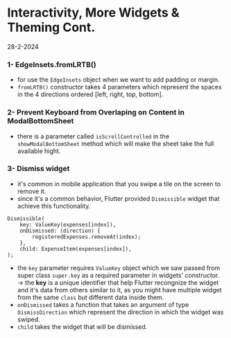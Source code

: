 # Interactivity, More Widgets & Theming Cont.
28-2-2024

### 1- EdgeInsets.fromLRTB()
* for use the `EdgeInsets` object when we want to add padding or margin.
* `fromLRTB()` constructor takes 4 parameters which represent the spaces in the 4 directions ordered [left, right, top, bottom].

### 2- Prevent Keyboard from Overlaping on Content in ModalBottomSheet
* there is a parameter called `isScrollControlled` in the `showModalBottomSheet` method which will make the sheet take the full available hight.

### 3- Dismiss widget
* it's common in mobile application that you swipe a tile on the screen to remove it.
* since it's a common behavior, Flutter provided `Dismissible` widget that achieve this functionality.
```
Dismissible(
    key: ValueKey(expenses[index]),
    onDismissed: (direction) {
        registeredExpenses.removeAt(index);
    },
    child: ExpenseItem(expenses[index]),
);
```
* the `key` parameter requires `ValueKey` object which we saw passed from super class `super.key` as a required parameter in widgets' constructor.
&nbsp; -> the **key** is a unique identifier that help Flutter recongnize the widget and it's data from others similar to it, as you might have multiple widget from the same `class` but different data inside them.
* `onDismissed` takes a function that takes an argument of type `DismissDirection` which represent the direction in which the widget was swiped.
* `child` takes the widget that will be dismissed.
